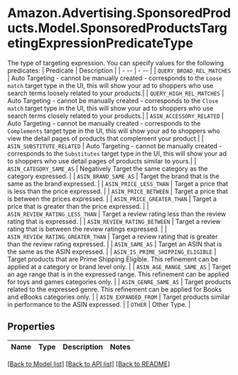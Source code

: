 # Amazon.Advertising.SponsoredProducts.Model.SponsoredProductsTargetingExpressionPredicateType
The type of targeting expression. You can specify values for the following predicates: | Predicate | Description | | - -- | - -- | | `QUERY_BROAD_REL_MATCHES` | Auto Targeting - cannot be manually created - corresponds to the `Loose match` target type in the UI, this will show your ad to shoppers who use search terms loosely related to your products.| | `QUERY_HIGH_REL_MATCHES` | Auto Targeting - cannot be manually created - corresponds to the `Close match` target type in the UI, this will show your ad to shoppers who use search terms closely related to your products.| | `ASIN_ACCESSORY_RELATED` | Auto Targeting - cannot be manually created - corresponds to the `Complements` target type in the UI, this will show your ad to shoppers who view the detail pages of products that complement your product.| | `ASIN_SUBSTITUTE_RELATED` | Auto Targeting - cannot be manually created - corresponds to the `Substitutes` target type in the UI, this will show your ad to shoppers who use detail pages of products similar to yours.| | `ASIN_CATEGORY_SAME_AS` | Negatively Target the same category as the category expressed. | | `ASIN_BRAND_SAME_AS` | Target the brand that is the same as the brand expressed. | | `ASIN_PRICE_LESS_THAN` | Target a price that is less than the price expressed. | | `ASIN_PRICE_BETWEEN` | Target a price that is between the prices expressed. | | `ASIN_PRICE_GREATER_THAN` | Target a price that is greater than the price expressed. | | `ASIN_REVIEW_RATING_LESS_THAN` | Target a review rating less than the review rating that is expressed. | | `ASIN_REVIEW_RATING_BETWEEN` | Target a review rating that is between the review ratings expressed. | | `ASIN_REVIEW_RATING_GREATER_THAN` | Target a review rating that is greater than the review rating expressed. | | `ASIN_SAME_AS` | Target an ASIN that is the same as the ASIN expressed. | | `ASIN_IS_PRIME_SHIPPING_ELIGIBLE` | Target products that are Prime Shipping Eligible. This refinement can be applied at a category or brand level only. | | `ASIN_AGE_RANGE_SAME_AS` | Target an age range that is in the expressed range. This refinement can be applied for toys and games categories only. | | `ASIN_GENRE_SAME_AS` | Target products related to the expressed genre. This refinement can be applied for Books and eBooks categories only.   | | `ASIN_EXPANDED_FROM` | Target products similar in performance to the ASIN expressed.   | | `OTHER` | Other Type.   |

## Properties

Name | Type | Description | Notes
------------ | ------------- | ------------- | -------------

[[Back to Model list]](../README.md#documentation-for-models) [[Back to API list]](../README.md#documentation-for-api-endpoints) [[Back to README]](../README.md)

